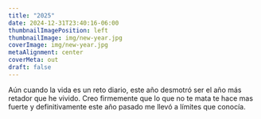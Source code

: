 ```yaml
---
title: "2025"
date: 2024-12-31T23:40:16-06:00
thumbnailImagePosition: left
thumbnailImage: img/new-year.jpg
coverImage: img/new-year.jpg
metaAlignment: center
coverMeta: out
draft: false
---
```

Aún cuando la vida es un reto diario, este año desmotró ser el año más retador que he vivido. Creo firmemente que lo que no te mata te hace mas fuerte y definitivamente este año pasado me llevó a límites que conocía. 

